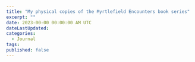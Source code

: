 ```yaml
---
title: "My physical copies of the Myrtlefield Encounters book series"
excerpt: ""
date: 2023-00-00 00:00:00 AM UTC
dateLastUpdated: 
categories:
  - Journal
tags: 
published: false
---
```

